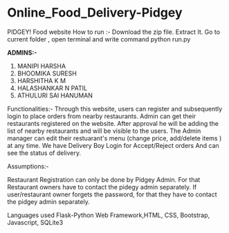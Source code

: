 # Online_Food_Delivery-Pidgey
PIDGEY! Food website
How to run :- Download the zip file. Extract It. Go to current folder , open terminal and
write command python run.py

<b>ADMINS:- </b> <br>
1.  MANIPI HARSHA<br>
2. BHOOMIKA SURESH <br> 
3. HARSHITHA K M<br>
4. HALASHANKAR N PATIL<br>
5. ATHULURI SAI HANUMAN<br>

Functionalities:-
Through this website, users can register and subsequently login to place orders from nearby restaurants.
Admin  can get their restaurants registered on the website.
After approval he will be adding  the list of nearby restaurants and will be visible to the users.
The Admin manager can edit their restuarant's menu (change price, add/delete items ) at any time.
We have Delivery Boy Login for Accept/Reject orders
And can see the status of delivery.

Assumptions:-

Restaurant Registration can only be done by Pidgey Admin. For that Restaurant owners have to contact the pidegy admin separately.
If user/restaurant owner forgets the password, for that they have to contact the pidgey admin separately.

Languages used
Flask-Python Web Framework,HTML, CSS, Bootstrap, Javascript, SQLite3
